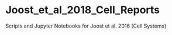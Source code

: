 # Joost_et_al_2018_Cell_Reports
 Scripts and Jupyter Notebooks for Joost et al. 2016 (Cell Systems) 
